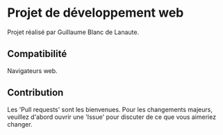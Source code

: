 # Projet de développement web

Projet réalisé par Guillaume Blanc de Lanaute.

## Compatibilité

Navigateurs web.

## Contribution

Les 'Pull requests' sont les bienvenues. Pour les changements majeurs, veuillez d'abord ouvrir une 'Issue' pour discuter de ce que vous aimeriez changer.
